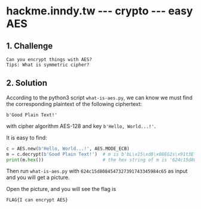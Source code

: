 # hackme.inndy.tw --- crypto --- easy AES

## 1. Challenge

```
Can you encrypt things with AES?
Tips: What is symmetric cipher?
```

## 2. Solution

According to the python3 script `what-is-aes.py`, we can know we must find the corresponding plaintext of the following ciphertext:

```
b'Good Plain Text!'
```

with cipher algorithm AES-128 and key `b'Hello, World...!'`.

It is easy to find:

```python
c = AES.new(b'Hello, World...!', AES.MODE_ECB)
m = c.decrypt(b'Good Plain Text!')  # m is b'bL\x15\xd8\x08EG2s\x91t3E\x98Le'
print(m.hex())                      # the hex string of m is '624c15d8084547327391743345984c65'
```

Then run `what-is-aes.py` with `624c15d8084547327391743345984c65` as input and you will get a picture.

Open the picture, and you will see the flag is

```
FLAG{I can encrypt AES}
```

